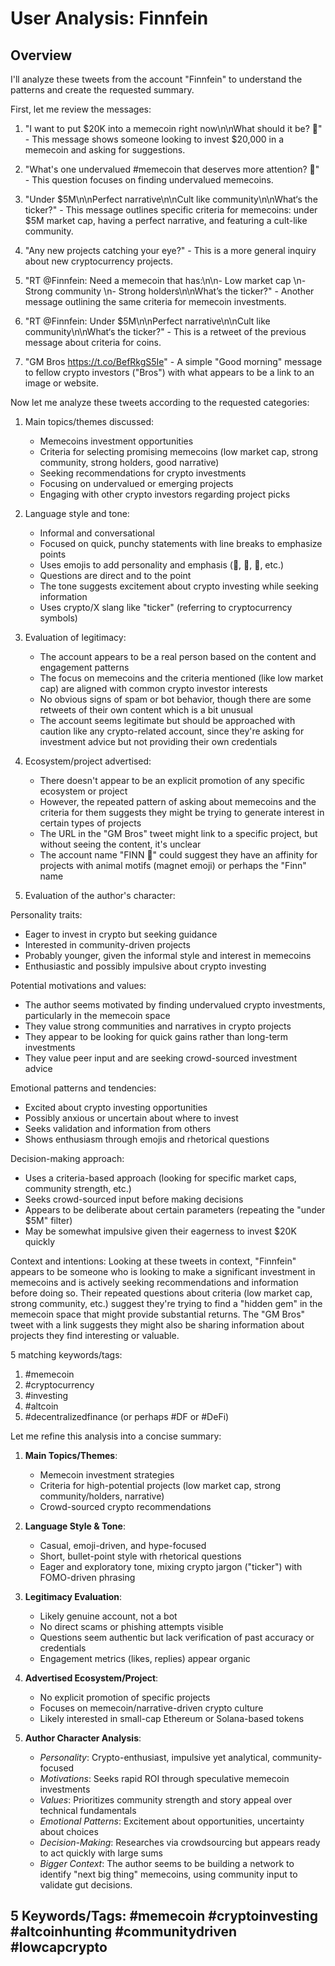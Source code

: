 # User Analysis: Finnfein

## Overview

<think>
I'll analyze these tweets from the account "Finnfein" to understand the patterns and create the requested summary.

First, let me review the messages:

1. "I want to put $20K into a memecoin right now\n\nWhat should it be? 🤔" - This message shows someone looking to invest $20,000 in a memecoin and asking for suggestions.
   
2. "What's one undervalued #memecoin that deserves more attention? 👀" - This question focuses on finding undervalued memecoins.

3. "Under $5M\n\nPerfect narrative\n\nCult like community\n\nWhat‘s the ticker?" - This message outlines specific criteria for memecoins: under $5M market cap, having a perfect narrative, and featuring a cult-like community.

4. "Any new projects catching your eye?" - This is a more general inquiry about new cryptocurrency projects.

5. "RT @Finnfein: Need a memecoin that has:\n\n- Low market cap \n- Strong community \n- Strong holders\n\nWhat’s the ticker?" - Another message outlining the same criteria for memecoin investments.

6. "RT @Finnfein: Under $5M\n\nPerfect narrative\n\nCult like community\n\nWhat‘s the ticker?" - This is a retweet of the previous message about criteria for coins.

7. "GM Bros https://t.co/BefRkgS5Ie" - A simple "Good morning" message to fellow crypto investors ("Bros") with what appears to be a link to an image or website.

Now let me analyze these tweets according to the requested categories:

1. Main topics/themes discussed:
   - Memecoins investment opportunities
   - Criteria for selecting promising memecoins (low market cap, strong community, strong holders, good narrative)
   - Seeking recommendations for crypto investments
   - Focusing on undervalued or emerging projects
   - Engaging with other crypto investors regarding project picks

2. Language style and tone:
   - Informal and conversational
   - Focused on quick, punchy statements with line breaks to emphasize points
   - Uses emojis to add personality and emphasis (🤔, 👀, 🧲, etc.)
   - Questions are direct and to the point
   - The tone suggests excitement about crypto investing while seeking information
   - Uses crypto/X slang like "ticker" (referring to cryptocurrency symbols)

3. Evaluation of legitimacy:
   - The account appears to be a real person based on the content and engagement patterns
   - The focus on memecoins and the criteria mentioned (like low market cap) are aligned with common crypto investor interests
   - No obvious signs of spam or bot behavior, though there are some retweets of their own content which is a bit unusual
   - The account seems legitimate but should be approached with caution like any crypto-related account, since they're asking for investment advice but not providing their own credentials

4. Ecosystem/project advertised:
   - There doesn't appear to be an explicit promotion of any specific ecosystem or project
   - However, the repeated pattern of asking about memecoins and the criteria for them suggests they might be trying to generate interest in certain types of projects
   - The URL in the "GM Bros" tweet might link to a specific project, but without seeing the content, it's unclear
   - The account name "FINN 🧲" could suggest they have an affinity for projects with animal motifs (magnet emoji) or perhaps the "Finn" name

5. Evaluation of the author's character:

Personality traits:
   - Eager to invest in crypto but seeking guidance
   - Interested in community-driven projects
   - Probably younger, given the informal style and interest in memecoins
   - Enthusiastic and possibly impulsive about crypto investing

Potential motivations and values:
   - The author seems motivated by finding undervalued crypto investments, particularly in the memecoin space
   - They value strong communities and narratives in crypto projects
   - They appear to be looking for quick gains rather than long-term investments
   - They value peer input and are seeking crowd-sourced investment advice

Emotional patterns and tendencies:
   - Excited about crypto investing opportunities
   - Possibly anxious or uncertain about where to invest
   - Seeks validation and information from others
   - Shows enthusiasm through emojis and rhetorical questions

Decision-making approach:
   - Uses a criteria-based approach (looking for specific market caps, community strength, etc.)
   - Seeks crowd-sourced input before making decisions
   - Appears to be deliberate about certain parameters (repeating the "under $5M" filter)
   - May be somewhat impulsive given their eagerness to invest $20K quickly

Context and intentions:
Looking at these tweets in context, "Finnfein" appears to be someone who is looking to make a significant investment in memecoins and is actively seeking recommendations and information before doing so. Their repeated questions about criteria (low market cap, strong community, etc.) suggest they're trying to find a "hidden gem" in the memecoin space that might provide substantial returns. The "GM Bros" tweet with a link suggests they might also be sharing information about projects they find interesting or valuable.

5 matching keywords/tags:
1. #memecoin
2. #cryptocurrency
3. #investing
4. #altcoin
5. #decentralizedfinance (or perhaps #DF or #DeFi)

Let me refine this analysis into a concise summary:
</think>

1. **Main Topics/Themes**: 
   - Memecoin investment strategies
   - Criteria for high-potential projects (low market cap, strong community/holders, narrative)
   - Crowd-sourced crypto recommendations

2. **Language Style & Tone**:
   - Casual, emoji-driven, and hype-focused
   - Short, bullet-point style with rhetorical questions
   - Eager and exploratory tone, mixing crypto jargon ("ticker") with FOMO-driven phrasing

3. **Legitimacy Evaluation**:
   - Likely genuine account, not a bot
   - No direct scams or phishing attempts visible
   - Questions seem authentic but lack verification of past accuracy or credentials
   - Engagement metrics (likes, replies) appear organic

4. **Advertised Ecosystem/Project**:
   - No explicit promotion of specific projects
   - Focuses on memecoin/narrative-driven crypto culture
   - Likely interested in small-cap Ethereum or Solana-based tokens

5. **Author Character Analysis**:
   - *Personality*: Crypto-enthusiast, impulsive yet analytical, community-focused
   - *Motivations*: Seeks rapid ROI through speculative memecoin investments
   - *Values*: Prioritizes community strength and story appeal over technical fundamentals
   - *Emotional Patterns*: Excitement about opportunities, uncertainty about choices
   - *Decision-Making*: Researches via crowdsourcing but appears ready to act quickly with large sums
   - *Bigger Context*: The author seems to be building a network to identify "next big thing" memecoins, using community input to validate gut decisions.

**5 Keywords/Tags**: #memecoin #cryptoinvesting #altcoinhunting #communitydriven #lowcapcrypto
---
